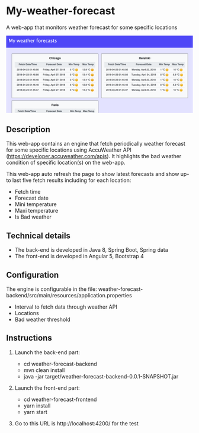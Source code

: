 # My-weather-forecast
A web-app that monitors weather forecast for some specific locations

 ![alt text](https://raw.githubusercontent.com/pascalh90/my-weather-forecast/master/screenshot-ui.jpg)
 
## Description

This web-app contains an engine that fetch periodically weather forecast for some specific locations using AccuWeather API (https://developer.accuweather.com/apis).
It highlights the bad weather condition of specific location(s) on the web-app.

This web-app auto refresh the page to show latest forecasts and show up-to last five fetch results including for each location:
  - Fetch time
  - Forecast date
  - Mini temperature
  - Maxi temperature
  - Is Bad weather
  
## Technical details

- The back-end is developed in Java 8, Spring Boot, Spring data
- The front-end is developed in Angular 5, Bootstrap 4

## Configuration

The engine is configurable in the file: weather-forecast-backend/src/main/resources/application.properties
  - Interval to fetch data through weather API 
  - Locations
  - Bad weather threshold
  
## Instructions

1. Launch the back-end part:

   - cd weather-forecast-backend
   - mvn clean install
   - java -jar target/weather-forecast-backend-0.0.1-SNAPSHOT.jar
   

2. Launch the front-end part:

   - cd weather-forecast-frontend
   - yarn install
   - yarn start

3. Go to this URL is http://localhost:4200/ for the test

